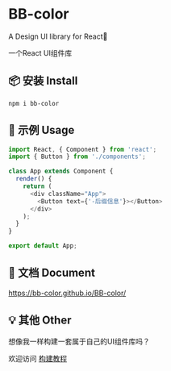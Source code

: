 # BB-color

A Design UI library for React🎈

一个React UI组件库

## 📦 安装 Install
```shell
npm i bb-color
```


## 🚩 示例 Usage

```js
import React, { Component } from 'react';
import { Button } from './components';

class App extends Component {
  render() {
    return (
      <div className="App">
        <Button text={'-后缀信息'}></Button>
      </div>
    );
  }
}

export default App;
```

## 📙 文档 Document

https://bb-color.github.io/BB-color/


## 💡 其他 Other

想像我一样构建一套属于自己的UI组件库吗？

欢迎访问 [构建教程](https://juejin.im/post/5c28bbdff265da616501a8b3)



